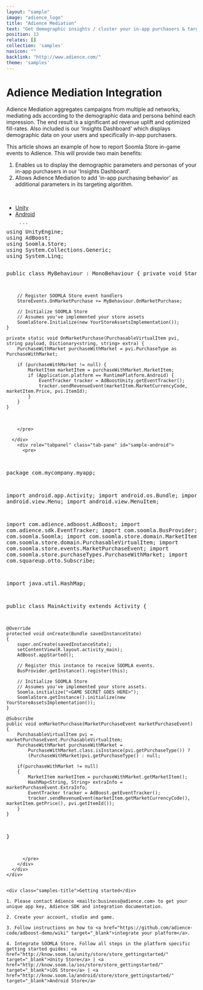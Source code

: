 ```yaml
---
layout: "sample"
image: "adience_logo"
title: "Adience Mediation"
text: "Get demographic insights / cluster your in-app purchasers & target ads according to in-app purchasing behavior and personas"
position: 13
relates: []
collection: 'samples'
navicon: ""
backlink: "http://www.adience.com/"
theme: 'samples'
---
```


# Adience Mediation Integration

Adience Mediation aggregates campaigns from multiple ad networks, mediating ads according to the demographic data and persona behind each impression. The end result is a significant ad revenue uplift and optimized fill-rates.  Also included is our 'Insights Dashboard' which displays demographic data on your users and specifically in-app purchasers.

This article shows an example of how to report Soomla Store in-game events to Adience. This will provide two main benefits:
1. Enables us to display the demographic parameters and personas of your in-app purchasers in our 'Insights Dashboard'. 
2. Allows Adience Mediation to add 'in-app purchasing behavior' as additional parameters in its targeting algorithm. 

<br>

<div>

  <!-- Nav tabs -->
  <ul class="nav nav-tabs nav-tabs-use-case-code sample-tabs" role="tablist">
    <li role="presentation" class="active"><a href="#sample-unity" aria-controls="unity" role="tab" data-toggle="tab">Unity</a></li>
    <li role="presentation"><a href="#sample-android" aria-controls="android" role="tab" data-toggle="tab">Android</a></li>
  </ul>

  <!-- Tab panes -->
  <div class="tab-content tab-content-use-case-code">
    <div role="tabpanel" class="tab-pane active" id="sample-unity">
    <pre>
    ```
using UnityEngine;
using AdBoost;
using Soomla.Store;
using System.Collections.Generic;
using System.Linq;

public class MyBehaviour : MonoBehaviour
{
    private void Start() {

        // Register SOOMLA Store event handlers
        StoreEvents.OnMarketPurchase += MyBehaviour.OnMarketPurchase;

        // Initialize SOOMLA Store
        // Assumes you've implemented your store assets
        SoomlaStore.Initialize(new YourStoreAssetsImplementation());
    }

    private static void OnMarketPurchase(PurchasableVirtualItem pvi, string payload, Dictionary<string, string> extra) {
        PurchaseWithMarket purchaseWithMarket = pvi.PurchaseType as PurchaseWithMarket;

        if (purchaseWithMarket != null) {
            MarketItem marketItem = purchaseWithMarket.MarketItem;
            if (Application.platform == RuntimePlatform.Android) {
                EventTracker tracker = AdBoostUnity.getEventTracker();
                tracker.sendRevenueEvent(marketItem.MarketCurrencyCode, marketItem.Price, pvi.ItemId);
            }
        }
    }

```
    </pre>

  </div>
    <div role="tabpanel" class="tab-pane" id="sample-android">
      <pre>
```
package com.mycompany.myapp;

import android.app.Activity;
import android.os.Bundle;
import android.view.Menu;
import android.view.MenuItem;

import com.adience.adboost.AdBoost;
import com.adience.sdk.EventTracker;
import com.soomla.BusProvider;
import com.soomla.Soomla;
import com.soomla.store.domain.MarketItem;
import com.soomla.store.domain.PurchasableVirtualItem;
import com.soomla.store.events.MarketPurchaseEvent;
import com.soomla.store.purchaseTypes.PurchaseWithMarket;
import com.squareup.otto.Subscribe;

import java.util.HashMap;


public class MainActivity extends Activity
{

	@Override
	protected void onCreate(Bundle savedInstanceState)
	{
		super.onCreate(savedInstanceState);
		setContentView(R.layout.activity_main);
		AdBoost.appStarted();

        // Register this instance to receive SOOMLA events.
        BusProvider.getInstance().register(this);

        // Initialize SOOMLA Store
        // Assumes you've implemented your store assets.
		Soomla.initialize("<GAME SECRET GOES HERE>");
        SoomlaStore.getInstance().initialize(new YourStoreAssetsImplementation());
	}

	@Subscribe
	public void onMarketPurchase(MarketPurchaseEvent marketPurchaseEvent)
	{
		PurchasableVirtualItem pvi = marketPurchaseEvent.PurchasableVirtualItem;
		PurchaseWithMarket purchaseWithMarket =
		    PurchaseWithMarket.class.isInstance(pvi.getPurchaseType()) ?
		    (PurchaseWithMarket)pvi.getPurchaseType() : null;

		if(purchaseWithMarket != null)
		{
			MarketItem marketItem = purchaseWithMarket.getMarketItem();
			HashMap<String, String> extraInfo = marketPurchaseEvent.ExtraInfo;
            EventTracker tracker = AdBoost.getEventTracker();
    		tracker.sendRevenueEvent(marketItem.getMarketCurrencyCode(), marketItem.getPrice(), pvi.getItemId());
		}
	}

}
```
      </pre>
    </div>
  </div>
</div>


<div class="samples-title">Getting started</div>

1. Please contact Adience <mailto:business@adience.com> to get your unique app key, Adience SDK and integration documentation.

2. Create your account, studio and game.

3. Follow instructions on how to <a href="https://github.com/adience-code/adboost-demo/wiki" target="_blank">integrate your platform</a>.

4. Integrate SOOMLA Store. Follow all steps in the platform specific getting started guides: <a href="http://know.soom.la/unity/store/store_gettingstarted/" target="_blank">Unity Store</a> | <a href="http://know.soom.la/ios/store/store_gettingstarted/" target="_blank">iOS Store</a> | <a href="http://know.soom.la/android/store/store_gettingstarted/" target="_blank">Android Store</a>

